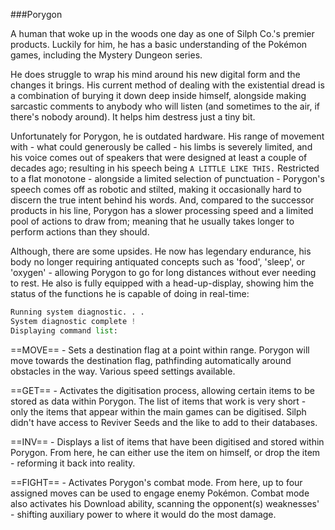 ###Porygon

A human that woke up in the woods one day as one of Silph Co.'s premier products. 
Luckily for him, he has a basic understanding of the Pokémon games, including the Mystery Dungeon series.

He does struggle to wrap his mind around his new digital form and the changes it brings. His current method of dealing with the existential dread is a combination of burying it down deep inside himself, alongside making sarcastic comments to anybody who will listen (and sometimes to the air, if there's nobody around). It helps him destress just a tiny bit.

Unfortunately for Porygon, he is outdated hardware. His range of movement with - what could generously be called - his limbs is severely limited, and his voice comes out of speakers that were designed at least a couple of decades ago; resulting in his speech being `A LITTLE LIKE THIS.` Restricted to a flat monotone - alongside a limited selection of punctuation - Porygon's speech comes off as robotic and stilted, making it occasionally hard to discern the true intent behind his words. And, compared to the successor products in his line, Porygon has a slower processing speed and a limited pool of actions to draw from; meaning that he usually takes longer to perform actions than they should. 

Although, there are some upsides. He now has legendary endurance, his body no longer requiring antiquated concepts such as 'food', 'sleep', or 'oxygen' - allowing Porygon to go for long distances without ever needing to rest. He also is fully equipped with a head-up-display, showing him the status of the functions he is capable of doing in real-time:

```python
Running system diagnostic. . .
System diagnostic complete !
Displaying command list:
```
==MOVE== - Sets a destination flag at a point within range. Porygon will move towards the destination flag, pathfinding automatically around obstacles in the way. Various speed settings available.

==GET== - Activates the digitisation process, allowing certain items to be stored as data within Porygon. The list of items that work is very short - only the items that appear within the main games can be digitised. Silph didn't have access to Reviver Seeds and the like to add to their databases.

==INV== - Displays a list of items that have been digitised and stored within Porygon. From here, he can either use the item on himself, or drop the item - reforming it back into reality.

==FIGHT== - Activates Porygon's combat mode. From here, up to four assigned moves can be used to engage enemy Pokémon. Combat mode also activates his Download ability, scanning the opponent(s) weaknesses' - shifting auxiliary power to where it would do the most damage.